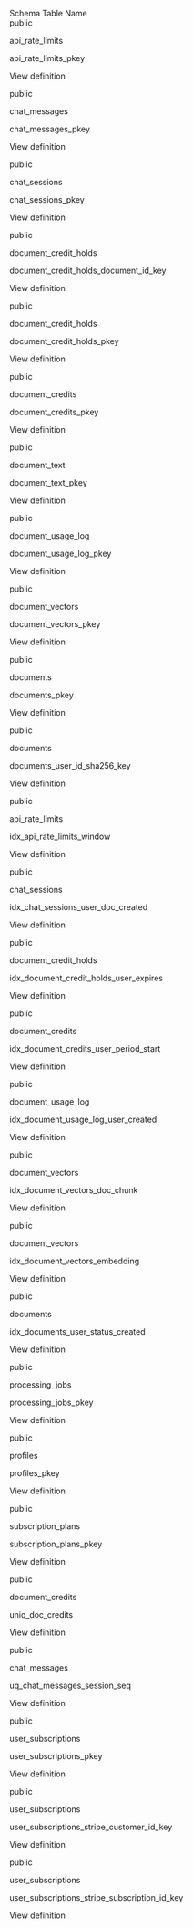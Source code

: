 Schema	Table	Name	
public

api_rate_limits

api_rate_limits_pkey


View definition

public

chat_messages

chat_messages_pkey


View definition

public

chat_sessions

chat_sessions_pkey


View definition

public

document_credit_holds

document_credit_holds_document_id_key


View definition

public

document_credit_holds

document_credit_holds_pkey


View definition

public

document_credits

document_credits_pkey


View definition

public

document_text

document_text_pkey


View definition

public

document_usage_log

document_usage_log_pkey


View definition

public

document_vectors

document_vectors_pkey


View definition

public

documents

documents_pkey


View definition

public

documents

documents_user_id_sha256_key


View definition

public

api_rate_limits

idx_api_rate_limits_window


View definition

public

chat_sessions

idx_chat_sessions_user_doc_created


View definition

public

document_credit_holds

idx_document_credit_holds_user_expires


View definition

public

document_credits

idx_document_credits_user_period_start


View definition

public

document_usage_log

idx_document_usage_log_user_created


View definition

public

document_vectors

idx_document_vectors_doc_chunk


View definition

public

document_vectors

idx_document_vectors_embedding


View definition

public

documents

idx_documents_user_status_created


View definition

public

processing_jobs

processing_jobs_pkey


View definition

public

profiles

profiles_pkey


View definition

public

subscription_plans

subscription_plans_pkey


View definition

public

document_credits

uniq_doc_credits


View definition

public

chat_messages

uq_chat_messages_session_seq


View definition

public

user_subscriptions

user_subscriptions_pkey


View definition

public

user_subscriptions

user_subscriptions_stripe_customer_id_key


View definition

public

user_subscriptions

user_subscriptions_stripe_subscription_id_key


View definition

